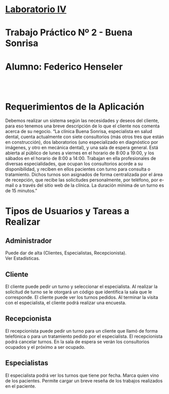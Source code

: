 <h1><u>Laboratorio IV</u></h1>
<h1>Trabajo Práctico Nº 2 - Buena Sonrisa</h1>
<h1>Alumno: Federico Henseler</h1>    

<br><br>

# Requerimientos de la Aplicación
Debemos realizar un sistema según las necesidades y deseos del cliente, para eso tenemos una
breve descripción de lo que el cliente nos comenta acerca de su negocio.
“La clínica Buena Sonrisa, especialista en salud dental, cuenta actualmente con siete consultorios
(más otros tres que están en construcción), dos laboratorios (uno especializado en diagnóstico por
imágenes, y otro en mecánica dental), y una sala de espera general. Está abierta al público de lunes
a viernes en el horario de 8:00 a 19:00, y los sábados en el horario de 8:00 a 14:00.
Trabajan en ella profesionales de diversas especialidades, que ocupan los consultorios acorde a su
disponibilidad, y reciben en ellos pacientes con turno para consulta o tratamiento. Dichos turnos
son asignados de forma centralizada por el área de recepción, que recibe las solicitudes
personalmente, por teléfono, por e-mail o a través del sitio web de la clínica. La duración mínima de
un turno es de 15 minutos.”

# Tipos de Usuarios y Tareas a Realizar

## Administrador
Puede dar de alta (Clientes, Especialistas, Recepcionista). <br>
Ver Estadísticas.

## Cliente
El cliente puede pedir un turno y seleccionar el especialista.
Al realizar la solicitud de turno se le otorgará un código que identifica la sala que le
corresponde.
El cliente puede ver los turnos pedidos.
Al terminar la visita con el especialista, el cliente podrá realizar una encuesta.

## Recepcionista
El recepcionista puede pedir un turno para un cliente que llamó de forma telefónica o
para un tratamiento pedido por el especialista.
El recepcionista podrá cancelar turnos.
En la sala de espera se verán los consultorios ocupados y el próximo a ser ocupado.

## Especialistas
El especialista podrá ver los turnos que tiene por fecha.
Marca quien vino de los pacientes.
Permite cargar un breve reseña de los trabajos realizados en el paciente.



